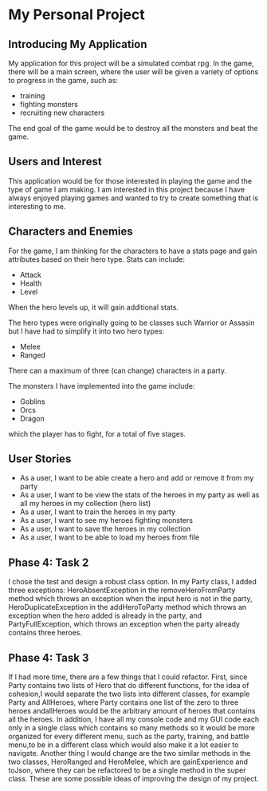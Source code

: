 # My Personal Project

## Introducing My Application
My application for this project will be a simulated combat rpg. In the game, there will be a main screen,
where the user will be given a variety of options to progress in the game, such as:
- training
- fighting monsters 
- recruiting new characters

The end goal of the game would be to destroy all the monsters and beat the game. 

## Users and Interest

This application would be for those interested in playing the game and the type of game I am making.  I am interested in this project because I have always 
enjoyed playing games and wanted to try to create something that is interesting to me.

## Characters and Enemies
For the game, I am thinking for the characters to have a stats page and gain attributes based on their hero type.
Stats can include:
- Attack
- Health
- Level

When the hero levels up, it will gain additional stats.

The hero types were originally going to be classes such Warrior or Assasin
but I have had to simplify it into two hero types:
- Melee
- Ranged

There can a maximum of three (can change) characters in a party.

The monsters I have implemented into the game include:
- Goblins
- Orcs
- Dragon

which the player has to fight, for a total of five stages.

## User Stories
- As a user, I want to be able create a hero and add or remove it from my party
- As a user, I want to be view the stats of the heroes in my party as well as all my
heroes in my collection (hero list)
- As a user, I want to train the heroes in my party
- As a user, I want to see my heroes fighting monsters
- As a user, I want to save the heroes in my collection 
- As a user, I want to be able to load my heroes from file

## Phase 4: Task 2
I chose the test and design a robust class option. In my Party class,
I added three exceptions: HeroAbsentException in the removeHeroFromParty method
which throws an exception when the input hero is not in the party, 
HeroDuplicateException in the addHeroToParty method which throws an exception when
the hero added is already in the party, and PartyFullException, which throws an 
exception when the party already contains three heroes. 

## Phase 4: Task 3
If I had more time, there are a few things that I could refactor. First, since Party contains 
two lists of Hero that do different functions, for the idea of cohesion,I would separate the two 
lists into different classes, for example Party and AllHeroes, where Party contains one list of 
the zero to three heroes andallHeroes would be the arbitrary amount of heroes that contains all 
the heroes. In addition, I have all my console code and my GUI code each only in a single class 
which contains so many methods so it would be more organized for every different menu, 
such as the party, training, and battle menu,to be in a different class which would 
also make it a lot easier to navigate. Another thing I would change are the two similar methods
in the two classes, HeroRanged and HeroMelee, which are gainExperience and toJson, where they can
be refactored to be a single method in the super class. These are some possible ideas of 
improving the design of my project. 
